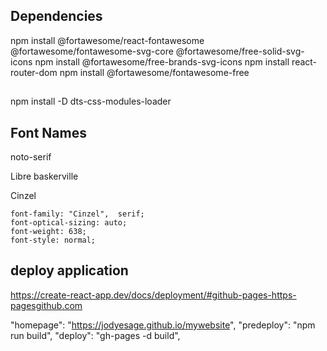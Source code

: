 ## Dependencies
npm install @fortawesome/react-fontawesome  @fortawesome/fontawesome-svg-core @fortawesome/free-solid-svg-icons
npm install @fortawesome/free-brands-svg-icons
npm install react-router-dom
npm install @fortawesome/fontawesome-free


## 
npm install -D dts-css-modules-loader


## Font Names
noto-serif

Libre baskerville
    <style>
        @import url('https://fonts.googleapis.com/css2?family=Cinzel:wght@587&family=Libre+Baskerville:ital,wght@0,400;0,700;1,400&family=Noto+Serif:ital,wght@1,681&display=swap');
    </style>

Cinzel
    <style>
        @import url('https://fonts.googleapis.com/css2?family=Cinzel:wght@638&display=swap');
    </style>

    font-family: "Cinzel",  serif;
    font-optical-sizing: auto;
    font-weight: 638;
    font-style: normal;

## deploy application
https://create-react-app.dev/docs/deployment/#github-pages-https-pagesgithub.com

 "homepage": "https://jodyesage.github.io/mywebsite",
 "predeploy": "npm run build",
    "deploy": "gh-pages -d build",